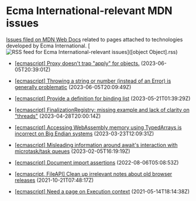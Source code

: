 # Ecma International-relevant MDN issues

[Issues filed on MDN Web Docs](https://github.com/mdn/content/issues) related to pages attached to technologies developed by Ecma International. [![RSS feed for Ecma International-relevant issues](https://www.w3.org/QA/2007/04/feed_icon)]([object Object].rss)

* [[ecmascript] Proxy doesn't trap "apply" for objects.](https://github.com/mdn/content/issues/27156) (2023-06-05T20:39:01Z)
  
* [[ecmascript] Throwing a string or number (instead of an Error) is generally problematic](https://github.com/mdn/content/issues/27151) (2023-06-05T20:09:49Z)
  
* [[ecmascript] Provide a definition for binding list](https://github.com/mdn/content/issues/26875) (2023-05-21T01:39:29Z)
  
* [[ecmascript] FinalizationRegistry: missing example and lack of clarity on "threads"](https://github.com/mdn/content/issues/26486) (2023-04-28T20:00:14Z)
  
* [[ecmascript] Accessing WebAssembly memory using TypedArrays is incorrect on Big Endian systems](https://github.com/mdn/content/issues/25569) (2023-03-23T12:09:31Z)
  
* [[ecmascript] Misleading information around await's interaction with microtask/task queues](https://github.com/mdn/content/issues/24177) (2023-02-05T16:19:19Z)
  
* [[ecmascript] Document import assertions](https://github.com/mdn/content/issues/19220) (2022-08-06T05:08:53Z)
  
* [[ecmascript, FileAPI] Clean up irrelevant notes about old browser releases](https://github.com/mdn/content/issues/9974) (2021-10-21T07:48:17Z)
  
* [[ecmascript] Need a page on Execution context](https://github.com/mdn/content/issues/5006) (2021-05-14T18:14:38Z)
  
